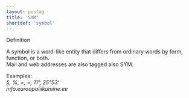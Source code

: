```yaml
---
layout: postag
title: 'SYM'
shortdef: 'symbol'
---
```

Definition


A symbol is a word-like entity that differs from ordinary words by form, function, or both.<br/>
Mail and web addresses are also tagged also SYM.<br/>

Examples:<br/>
<i>§, %, +, =, 11°, 25°53’</i><br/>
<i>info.euroopaliikumine.ee</i>
<!-- Interlanguage links updated Po lis 14 15:34:37 CET 2022 -->
